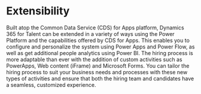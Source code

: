 Extensibility 
==============

Built atop the Common Data Service (CDS) for Apps platform, Dynamics 365 for
Talent can be extended in a variety of ways using the Power Platform and the
capabilities offered by CDS for Apps. This enables you to configure and
personalize the system using Power Apps and Power Flow, as well as get
additional people analytics using Power BI. The hiring process is more adaptable
than ever with the addition of custom activities such as PowerApps, Web content
(iFrame) and Microsoft Forms. You can tailor the hiring process to suit your
business needs and processes with these new types of activities and ensure that
both the hiring team and candidates have a seamless, customized experience.

